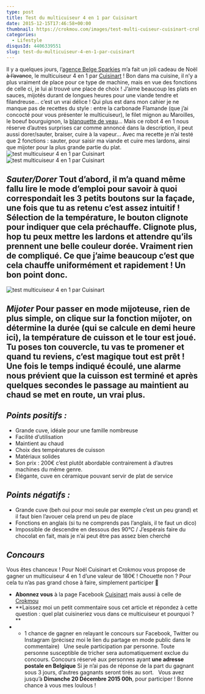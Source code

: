 ```yaml
---
type: post
title: Test du multicuiseur 4 en 1 par Cuisinart
date: 2015-12-15T17:46:58+00:00
thumbnail: https://crokmou.com/images/test-multi-cuiseur-cuisinart-crokmou-blog-culinaire.jpg
categories:
  - Lifestyle
disqusId: 4406339551
slug: test-du-multicuiseur-4-en-1-par-cuisinart
---
```


Il y a quelques jours, l’[agence Belge Sparkies](http://www.sparkies.be/) m’a fait un joli cadeau de Noël <del>à l’avance</del>, le multicuiseur 4 en 1 par [Cuisinart](http://www.cuisinart.fr/cuisson-vapeur/msc600e/multicuiseur-4-en-1/) ! Bon dans ma cuisine, il n’y a plus vraiment de place pour ce type de machine, mais en vue des fonctions de celle ci, je lui ai trouvé une place de choix ! J’aime beaucoup les plats en sauces, mijotés durant de longues heures pour une viande tendre et filandreuse… c’est un vrai délice ! Qui plus est dans mon cahier je ne manque pas de recettes du style : entre la carbonade Flamande (que j’ai concocté pour vous présenter le multicuiseur), le filet mignon au Maroilles, le boeuf bourguignon, la [blanquette de veau](http://www.crokmou.com/2014/11/blanquette-de-veau-maison)… Mais ce robot 4 en 1 nous réserve d’autres surprises car comme annoncé dans la description, il peut aussi dorer/sauter, braiser, cuire à la vapeur… Avec ma recette je n’ai testé que 2 fonctions : sauter, pour saisir ma viande et cuire mes lardons, ainsi que mijoter pour la plus grande partie du plat.   ![test multicuiseur 4 en 1 par Cuisinart](http://www.crokmou.com/wp-content/uploads/2015/12/test-multi-cuiseur-cuisinart-crokmou-blog-culinaire-1.jpg)![test multicuiseur 4 en 1 par Cuisinart](http://www.crokmou.com/wp-content/uploads/2015/12/test-multi-cuiseur-cuisinart-crokmou-blog-culinaire-2.jpg)

## _Sauter/Dorer_ Tout d’abord, il m’a quand même fallu lire le mode d’emploi pour savoir à quoi correspondait les 3 petits boutons sur la façade, une fois que tu as retenu c’est assez intuitif ! Sélection de la température, le bouton clignote pour indiquer que cela préchauffe. Clignote plus, hop tu peux mettre les lardons et attendre qu’ils prennent une belle couleur dorée. Vraiment rien de compliqué. Ce que j’aime beaucoup c’est que cela chauffe uniformément et rapidement ! Un bon point donc.

![test multicuiseur 4 en 1 par Cuisinart](http://www.crokmou.com/wp-content/uploads/2015/12/test-multi-cuiseur-cuisinart-crokmou-blog-culinaire-3.jpg)

## _Mijoter_ Pour passer en mode mijoteuse, rien de plus simple, on clique sur la fonction mijoter, on détermine la durée (qui se calcule en demi heure ici), la température de cuisson et le tour est joué. Tu poses ton couvercle, tu vas te promener et quand tu reviens, c’est magique tout est prêt ! Une fois le temps indiqué écoulé, une alarme nous prévient que la cuisson est terminé et après quelques secondes le passage au maintient au chaud se met en route, un vrai plus.

## _Points positifs :_
* Grande cuve, idéale pour une famille nombreuse
* Facilité d’utilisation
* Maintient au chaud
* Choix des températures de cuisson
* Matériaux solides
* Son prix : 200€ c’est plutôt abordable contrairement à d’autres machines du même genre.
* Élégante, cuve en céramique pouvant servir de plat de service

## _Points négatifs :_
* Grande cuve (beh oui pour moi seule par exemple c’est un peu grand) et il faut bien l’avouer cela prend un peu de place
* Fonctions en anglais (si tu ne comprends pas l’anglais, il te faut un dico)
* Impossible de descendre en dessous des 90°C / J’espérais faire du chocolat en fait, mais je n’ai peut être pas assez bien cherché  

## **_Concours_**

Vous êtes chanceux ! Pour Noël Cuisinart et Crokmou vous propose de gagner un multicuiseur 4 en 1 d’une valeur de 180€ ! Chouette non ? Pour cela tu n’as pas grand chose à faire, simplement participer 🙂  
* **Abonnez vous** à la page Facebook [Cuisinart](https://www.facebook.com/CuisinartFrance) mais aussi à celle de [Crokmou](https://www.facebook.com/crokmou.blog/)
* **Laissez moi un petit commentaire sous cet article et répondez à cette question : quel plat cuisineriez vous dans ce multicuiseur et pourquoi ? **
* + 1 chance de gagner en relayant le concours sur Facebook, Twitter ou Instagram (précisez moi le lien du partage en mode public dans le commentaire)   Une seule participation par personne. Toute personne susceptible de tricher sera automatiquement exclue du concours. Concours réservé aux personnes ayant **une adresse postale en Belgique** Si je n’ai pas de réponse de la part du gagnant sous 3 jours, d’autres gagnants seront tirés au sort.   Vous avez jusqu’à **Dimanche 20 Décembre 2015 00h**, pour participer ! Bonne chance à vous mes loulous !